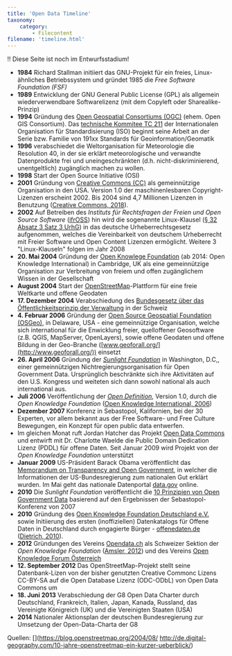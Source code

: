 ```yaml
---
title: 'Open Data Timeline'
taxonomy:
    category:
        - Filecontent
filename: 'timeline.html'
---
```


!! Diese Seite ist noch im Entwurfsstadium!

- **1984** Richard Stallman initiiert das GNU-Projekt für ein freies, Linux-ähnliches Betriebssystem und gründet 1985 die *Free Software Foundation (FSF)*
- **1989** Entwicklung der GNU General Public License (GPL) als allgemein wiederverwendbare Softwarelizenz (mit dem Copyleft oder Sharealike-Prinzip)
- **1994**	Gründung des [Open Geospatial Consortiums (OGC)](http://www.opengeospatial.org/) (ehem. Open GIS Consortium). Das [technische Kommitee TC 211](http://www.isotc211.org/) der Internationalen Organisation für Standardisierung (ISO) beginnt seine Arbeit an der Serie bzw. Familie von 191xx Standards für Geoinformation/Geomatik
- **1996** 	verabschiedet die Weltorganisation für Meteorologie die Resolution 40, in der sie erklärt meteorologische und verwandte Datenprodukte frei und uneingeschränkten (d.h. nicht-diskriminierend, unentgeltlich) zugänglich machen zu wollen.
- **1998** Start der Open Source Initiative (OSI)
- **2001**	Gründung von [Creative Commons (CC)](https://creativecommons.org/) als gemeinnützige Organisation in den USA. Version 1.0 der maschinenlesbaren Copyright-Lizenzen erscheint 2002. Bis 2004 sind 4,7 Millionen Lizenzen in Benutzung ([Creative Commons, 2018](../../literatur#cchistory)).
- **2002** Auf Betreiben des *Instituts für Rechtsfragen der Freien und Open Source Software* ([ifrOSS](http://www.ifross.org)) hin wird die sogenannte Linux-Klausel ([§ 32 Absatz 3 Satz 3 UrhG](http://www.gesetze-im-internet.de/urhg/__32.html)) in das deutsche Urheberrechtsgesetz aufgenommen, welches die Vereinbarkeit von deutschem Urheberrecht mit Freier Software und Open Content Lizenzen ermöglicht. Weitere 3 "Linux-Klauseln" folgen im Jahr 2008
- **20. Mai 2004**	Gründung der [Open Knowlege Foundation](https://okfn.org/) (ab 2014: Open Knowledge International) in Cambridge, UK als eine gemeinnützige Organisation zur Verbreitung von freiem und offen zugänglichem Wissen in der Gesellschaft
- **August 2004**	Start der [OpenStreetMap](https://www.openstreetmap.org)-Plattform für eine freie Weltkarte und offene Geodaten
- **17. Dezember 2004** Verabschiedung des [Bundesgesetz über das Öffentlichkeitsprinzip der Verwaltung](https://www.admin.ch/opc/de/classified-compilation/20022540/index.html) in der Schweiz
- **4. Februar 2006** Gründung der [Open Source Geospatial Foundation (OSGeo)](https://www.osgeo.org/), in Delaware, USA - eine gemeinnützige Organisation, welche sich international für die Enwicklung freier, quelloffener Geosoftware (z.B. QGIS, MapServer, OpenLayers), sowie offene Geodaten und offene Bildung in der Geo-Branche ([www.geoforall.org/](http://www.geoforall.org/)) einsetzt
- **26. April 2006** Gründung der *[Sunlight Foundation](https://sunlightfoundation.com/)* in Washington, D.C,, einer gemeinnützigen Nichtregierungsorganisation für Open Government Data. Ursprünglich beschränkte sich ihre Aktivitäten auf den U.S. Kongress und weiteten sich dann sowohl national als auch international aus.
- **Juli 2006**	Veröffentlichung der *[Open Definition](https://opendefinition.org/)*, Version 1.0, durch die *Open Knowledge Foundation* ([Open Knowledge International, 2006](../literatur#knowledge2015open)) 
- **Dezember 2007** 	Konferenz in Sebastopol, Kalifornien, bei der 30 Experten, vor allem bekannt aus der Free Software- und Free Culture Bewegungen, ein Konzept für open public data entwerfen.
- Im gleichen Monat ruft Jordan Hatcher das Projekt [Open Data Commons](https://opendatacommons.org) und entwirft mit Dr. Charlotte Waelde die Public Domain Dedication Lizenz (PDDL) für offene Daten. Seit Januar 2009 wird Projekt von der *Open Knowledge Foundation* unterstützt
- **Januar 2009**	US-Präsident Barack Obama veröffentlicht das [Memorandum on Transparency and Open Government](https://obamawhitehouse.archives.gov/the-press-office/transparency-and-open-government), in welcher die Informationen der US-Bundesregierung zum nationalen Gut erklärt wurden. Im Mai geht das nationale Datenportal [data.gov](https://www.data.gov/blog/open-data-history) online.
- **2010** 	Die *Sunlight Foundation* veröffentlicht die [10 Prinzipien von Open Government Data](https://sunlightfoundation.com/policy/documents/ten-open-data-principles/) basierend auf den Ergebnissen der Sebastopol-Konferenz von 2007
- **2010** 	Gründung des [Open Knowledge Foundation Deutschland e.V.](https://okfn.de/) sowie Initiierung des ersten (inoffiziellen) Datenkatalogs für Offene Daten in Deutschland durch engagierte Bürger - [offenedaten.de](https://offenedaten.de) ([Dietrich, 2010](../../literatur#oknf_de)).
- **2012** 	Gründungen des Vereins [Opendata.ch](https://opendata.ch/) als Schweizer Sektion der *Open Knowledge Foundation* ([Amsler, 2012](../../literatur#opendach1)) und des Vereins [Open Knowledge Forum Österreich](https://okfn.at/)
- **12. September 2012** Das OpenStreetMap-Projekt stellt seine Datenbank-Lizen von der bisher genutzten Creative Commonc Lizens CC-BY-SA auf die Open Database Lizenz (ODC-ODbL) von Open Data Commons um
- **18. Juni 2013** 	Verabschiedung der G8 Open Data Charter durch Deutschland, Frankreich, Italien, Japan, Kanada, Russland, das Vereinigte Königreich (UK) und die Vereinigten Staaten (USA)
- **2014** 	Nationaler Aktionsplan der deutschen Bundesregierung zur Umsetzung der Open-Data-Charta der G8



Quellen:
[](https://blog.openstreetmap.org/2004/08/
http://de.digital-geography.com/10-jahre-openstreetmap-ein-kurzer-ueberblick/)


